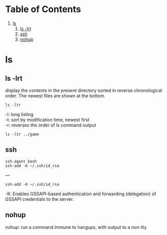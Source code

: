 
# Table of Contents

1.  [ls](#orgb410405)
    1.  [ls -lrt](#org38843ce)
    2.  [ssh](#orgda8befd)
    3.  [nohup](#orga763022)


<a id="orgb410405"></a>

# ls


<a id="org38843ce"></a>

## ls -lrt

display the contents in the present directory sorted in reverse chronological order. The newest files are shown at the bottom.

    ls -ltr

-l: long listing   
-t: sort by modification time, newest first   
-r: reverses the order of ls command output   

    ls -ltr ../game


<a id="orgda8befd"></a>

## ssh

    ssh-agent bash  
    ssh-add -K ~/.ssh/id_rsa

&#x2014; 

    ssh-add -K ~/.ssh/id_rsa

-K:  Enables GSSAPI-based authentication and forwarding (delegation) of GSSAPI credentials to the server.


<a id="orga763022"></a>

## nohup

nohup: 
run a command immune to hangups, with output to a non-tty

